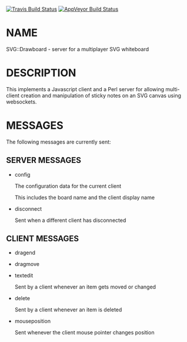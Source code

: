 
[![Travis Build Status](https://travis-ci.org/Corion/SVG-Drawboard.svg?branch=master)](https://travis-ci.org/Corion/SVG-Drawboard)
[![AppVeyor Build Status](https://ci.appveyor.com/api/projects/status/github/Corion/SVG-Drawboard?branch=master&svg=true)](https://ci.appveyor.com/project/Corion/SVG-Drawboard)

# NAME

SVG::Drawboard - server for a multiplayer SVG whiteboard

# DESCRIPTION

This implements a Javascript client and a Perl server for allowing multi-client
creation and manipulation of sticky notes on an SVG canvas using websockets.

# MESSAGES

The following messages are currently sent:

## SERVER MESSAGES

- config

    The configuration data for the current client

    This includes the board name and the client display name

- disconnect

    Sent when a different client has disconnected

## CLIENT MESSAGES

- dragend
- dragmove
- textedit

    Sent by a client whenever an item gets moved or changed

- delete

    Sent by a client whenever an item is deleted

- mouseposition

    Sent whenever the client mouse pointer changes position

